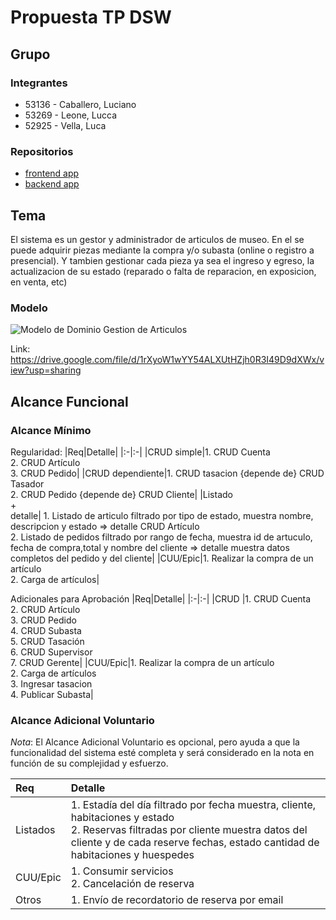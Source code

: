 # Propuesta TP DSW

## Grupo
### Integrantes
* 53136 - Caballero, Luciano
* 53269 - Leone, Lucca
* 52925 - Vella, Luca

### Repositorios
* [frontend app](http://hyperlinkToGihubOrGitlab)
* [backend app](http://hyperlinkToGihubOrGitlab)


## Tema
El sistema es un gestor y administrador de articulos de museo. En el se puede adquirir piezas mediante la compra y/o subasta (online o registro a presencial).
Y tambien gestionar cada pieza ya sea el ingreso y egreso, la actualizacion de su estado (reparado o falta de reparacion, en exposicion, en venta, etc)


### Modelo
![Modelo de Dominio Gestion de Articulos](https://github.com/user-attachments/assets/6d5540dc-f7c8-447a-83f6-5853527b6fec)



Link: https://drive.google.com/file/d/1rXyoW1wYY54ALXUtHZjh0R3I49D9dXWx/view?usp=sharing

## Alcance Funcional 

### Alcance Mínimo

Regularidad:
|Req|Detalle|
|:-|:-|
|CRUD simple|1. CRUD Cuenta<br>2. CRUD Artículo<br>3. CRUD Pedido|
|CRUD dependiente|1. CRUD tasacion {depende de} CRUD Tasador<br>2. CRUD Pedido {depende de} CRUD Cliente|
|Listado<br>+<br>detalle| 1. Listado de articulo filtrado por tipo de estado, muestra nombre, descripcion y estado => detalle CRUD Artículo<br> 2. Listado de pedidos filtrado por rango de fecha, muestra id de artuculo, fecha de compra,total y nombre del cliente => detalle muestra datos completos del pedido y del cliente|
|CUU/Epic|1. Realizar la compra de un artículo<br>2. Carga de artículos|


Adicionales para Aprobación
|Req|Detalle|
|:-|:-|
|CRUD |1. CRUD Cuenta<br>2. CRUD Artículo<br>3. CRUD Pedido<br>4. CRUD Subasta<br>5. CRUD Tasación<br>6. CRUD Supervisor<br>7. CRUD Gerente|
|CUU/Epic|1. Realizar la compra de un artículo<br>2. Carga de artículos<br>3. Ingresar tasacion<br>4. Publicar Subasta|


### Alcance Adicional Voluntario

*Nota*: El Alcance Adicional Voluntario es opcional, pero ayuda a que la funcionalidad del sistema esté completa y será considerado en la nota en función de su complejidad y esfuerzo.

|Req|Detalle|
|:-|:-|
|Listados |1. Estadía del día filtrado por fecha muestra, cliente, habitaciones y estado <br>2. Reservas filtradas por cliente muestra datos del cliente y de cada reserve fechas, estado cantidad de habitaciones y huespedes|
|CUU/Epic|1. Consumir servicios<br>2. Cancelación de reserva|
|Otros|1. Envío de recordatorio de reserva por email|


